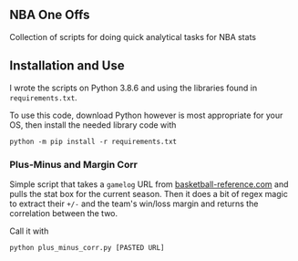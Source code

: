 ## NBA One Offs

Collection of scripts for doing quick analytical tasks for NBA stats

## Installation and Use

I wrote the scripts on Python 3.8.6 and using the libraries found in `requirements.txt`.

To use this code, download Python however is most appropriate for your OS, then install the needed library code with

`python -m pip install -r requirements.txt`

### Plus-Minus and Margin Corr

Simple script that takes a `gamelog` URL from [basketball-reference.com](https://www.basketball-reference.com/) and pulls the stat box for the current season. Then it does a bit of regex magic to extract their `+/-` and the team's win/loss margin and returns the correlation between the two.

Call it with

`python plus_minus_corr.py [PASTED URL]`